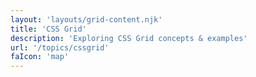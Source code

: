 ```yaml
---
layout: 'layouts/grid-content.njk'
title: 'CSS Grid'
description: 'Exploring CSS Grid concepts & examples'
url: '/topics/cssgrid'
faIcon: 'map'
---
```

